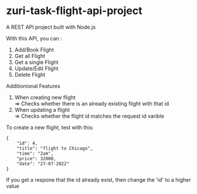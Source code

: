 # zuri-task-flight-api-project
A REST API project built with Node.js

With this API, you can :
1. Add/Book Flight
2. Get all Flight
3. Get a single Flight
4. Update/Edit Flight
5. Delete Flight

Additionional Features
1. When creating new flight    
    => Checks whether there is an already existing flight with that id
2. When updating a flight  
    => Checks whether the flight id matches the request id varible

To create a new flight, test with this:

    {
        "id": 4,  
        "title": "flight to Chicago",  
        "time": "2am",  
        "price": 32000,  
        "date": "27-07-2022"  
    }

If you get a respone that the id already exist, then change the 'id' to a higher value
